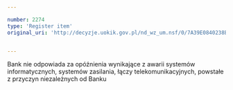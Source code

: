 ```yaml
---

number: 2274
type: 'Register item'
original_uri: 'http://decyzje.uokik.gov.pl/nd_wz_um.nsf/0/7A39E0840238B0AFC125786F003D48C3?OpenDocument'


---
```


Bank nie odpowiada za opóźnienia wynikające z awarii systemów informatycznych, systemów zasilania, łączy telekomunikacyjnych, powstałe z przyczyn niezależnych od Banku

